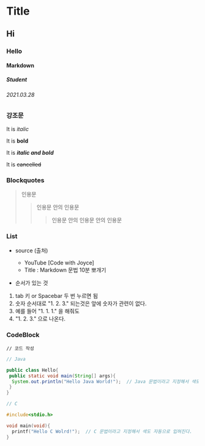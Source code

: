 # Title

## Hi

### Hello

#### Markdown

##### Student

###### 2021.03.28


### 강조문

It is *italic*

It is **bold**

It is ***italic and bold***

It is ~~cancelled~~


### Blockquotes

>인용문
> >인용문 안의 인용문
> >>인용문 안의 인용문 안의 인용문


### List

* source (출처)
  * YouTube [Code with Joyce]
  * Title : Markdown 문법 10분 뽀개기

* 순서가 있는 것
 1. tab 키 or Spacebar 두 번 누르면 됨
 2. 숫자 순서대로 "1. 2. 3." 되는것은 앞에 숫자가 관련이 없다.
 3. 예를 들어 "1. 1. 1." 을 해줘도
 125. "1. 2. 3." 으로 나온다.


### CodeBlock

```사용할 언어
// 코드 작성
```

```java
// Java

public class Hello{
 public static void main(String[] args){
  System.out.println("Hello Java World!");  // Java 문법이라고 지정해서 색도 자동으로 입혀진다.
 }
}
```

```c
// C

#include<stdio.h>

void main(void){
  printf("Hello C Wolrd!");  // C 문법이라고 지정해서 색도 자동으로 입혀진다.
}
```

